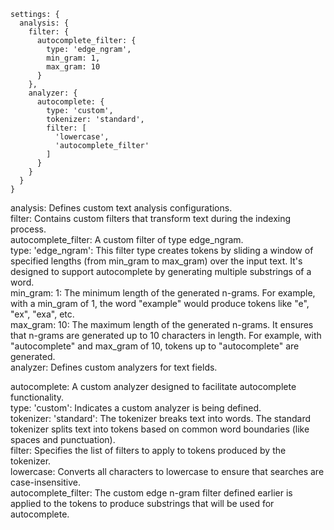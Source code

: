 ```
settings: {
  analysis: {
    filter: {
      autocomplete_filter: {
        type: 'edge_ngram',
        min_gram: 1,
        max_gram: 10
      }
    },
    analyzer: {
      autocomplete: {
        type: 'custom',
        tokenizer: 'standard',
        filter: [
          'lowercase',
          'autocomplete_filter'
        ]
      }
    }
  }
}
```

analysis: Defines custom text analysis configurations. </br>
filter: Contains custom filters that transform text during the indexing process.</br>
autocomplete_filter: A custom filter of type edge_ngram.</br>
type: 'edge_ngram': This filter type creates tokens by sliding a window of specified lengths (from min_gram to max_gram) over the input text. It's designed to support autocomplete by generating multiple substrings of a word.</br>
min_gram: 1: The minimum length of the generated n-grams. For example, with a min_gram of 1, the word "example" would produce tokens like "e", "ex", "exa", etc.</br>
max_gram: 10: The maximum length of the generated n-grams. It ensures that n-grams are generated up to 10 characters in length. For example, with "autocomplete" and max_gram of 10, tokens up to "autocomplete" are generated.</br>
analyzer: Defines custom analyzers for text fields.</br>

autocomplete: A custom analyzer designed to facilitate autocomplete functionality.</br>
type: 'custom': Indicates a custom analyzer is being defined.</br>
tokenizer: 'standard': The tokenizer breaks text into words. The standard tokenizer splits text into tokens based on common word boundaries (like spaces and punctuation).</br>
filter: Specifies the list of filters to apply to tokens produced by the tokenizer.</br>
lowercase: Converts all characters to lowercase to ensure that searches are case-insensitive.</br>
autocomplete_filter: The custom edge n-gram filter defined earlier is applied to the tokens to produce substrings that will be used for autocomplete.</br>
